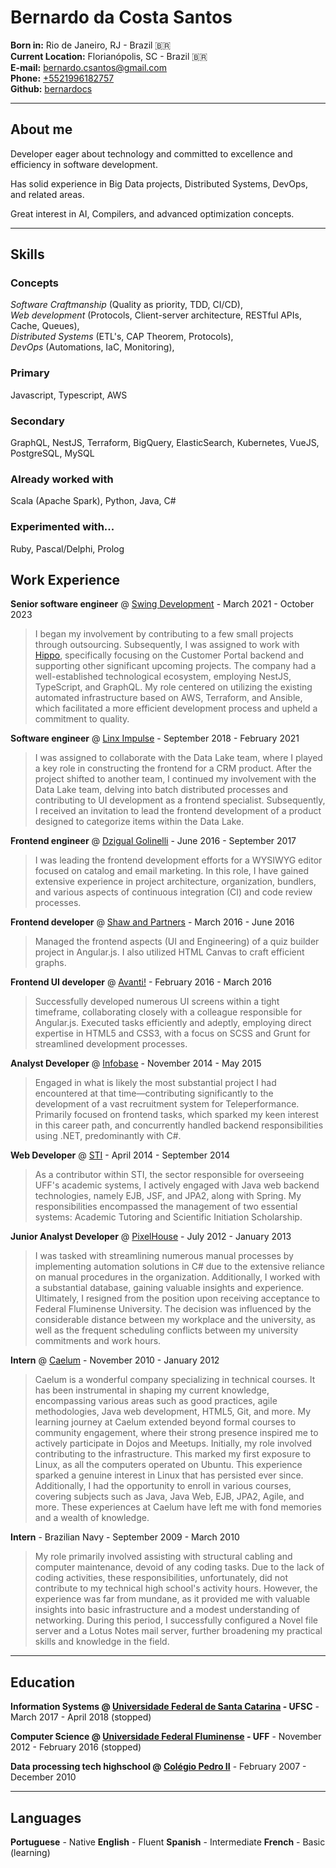 # Bernardo da Costa Santos

**Born in:** Rio de Janeiro, RJ - Brazil 🇧🇷<br>
**Current Location:** Florianópolis, SC - Brazil 🇧🇷<br>
**E-mail:** [bernardo.csantos@gmail.com](mailto:bernardo.csantos@gmail.com)<br>
**Phone:** [+5521996182757](tel:+5521996182757)<br>
**Github:** [bernardocs](http://github.com/bernardocs)<br>

---
## About me
Developer eager about technology and committed to excellence and efficiency in software development.

Has solid experience in Big Data projects, Distributed Systems, DevOps, and related areas.

Great interest in AI, Compilers, and advanced optimization concepts.

---
## Skills
### Concepts
_Software Craftmanship_ (Quality as priority, TDD, CI/CD),<br>
_Web development_ (Protocols, Client-server architecture, RESTful APIs, Cache, Queues),<br>
_Distributed Systems_ (ETL's, CAP Theorem, Protocols),<br>
_DevOps_ (Automations, IaC, Monitoring),<br>

### Primary
Javascript, Typescript, AWS

### Secondary
GraphQL, NestJS, Terraform, BigQuery, ElasticSearch, Kubernetes, VueJS, PostgreSQL, MySQL

### Already worked with
Scala (Apache Spark), Python, Java, C#

### Experimented with...
Ruby, Pascal/Delphi, Prolog

## Work Experience
**Senior software engineer** @ [Swing Development](https://swing.dev/) - March 2021 - October 2023

> I began my involvement by contributing to a few small projects through outsourcing. Subsequently, I was assigned to work with [Hippo](https://www.hippo.com/), specifically focusing on the Customer Portal backend and supporting other significant upcoming projects. The company had a well-established technological ecosystem, employing NestJS, TypeScript, and GraphQL. My role centered on utilizing the existing automated infrastructure based on AWS, Terraform, and Ansible, which facilitated a more efficient development process and upheld a commitment to quality.

**Software engineer** @ [Linx Impulse](https://www.linx.com.br/transformacao-digital/linx-impulse/) - September 2018 - February 2021

> I was assigned to collaborate with the Data Lake team, where I played a key role in constructing the frontend for a CRM product. After the project shifted to another team, I continued my involvement with the Data Lake team, delving into batch distributed processes and contributing to UI development as a frontend specialist. Subsequently, I received an invitation to lead the frontend development of a product designed to categorize items within the Data Lake.

**Frontend engineer** @ [Dzigual Golinelli](http://www.dzigual.com.br/) - June 2016 - September 2017

> I was leading the frontend development efforts for a WYSIWYG editor focused on catalog and email marketing. In this role, I have gained extensive experience in project architecture, organization, bundlers, and various aspects of continuous integration (CI) and code review processes.

**Frontend developer** @ [Shaw and Partners](http://www.shawandpartners.com) - March 2016 - June 2016

> Managed the frontend aspects (UI and Engineering) of a quiz builder project in Angular.js. I also utilized HTML Canvas to craft efficient graphs.

**Frontend UI developer** @ [Avanti!](http://www.penseavanti.com.br) - February 2016 - March 2016

> Successfully developed numerous UI screens within a tight timeframe, collaborating closely with a colleague responsible for Angular.js. Executed tasks efficiently and adeptly, employing direct expertise in HTML5 and CSS3, with a focus on SCSS and Grunt for streamlined development processes.

**Analyst Developer** @ [Infobase](http://www.infobase.com.br) - November 2014 - May 2015

> Engaged in what is likely the most substantial project I had encountered at that time—contributing significantly to the development of a vast recruitment system for Teleperformance. Primarily focused on frontend tasks, which sparked my keen interest in this career path, and concurrently handled backend responsibilities using .NET, predominantly with C#.

**Web Developer** @ [STI](http://www.sti.uff.br) - April 2014 - September 2014

> As a contributor within STI, the sector responsible for overseeing UFF's academic systems, I actively engaged with Java web backend technologies, namely EJB, JSF, and JPA2, along with Spring. My responsibilities encompassed the management of two essential systems: Academic Tutoring and Scientific Initiation Scholarship.

**Junior Analyst Developer** @ [PixelHouse](http://www.pixelhouse.com.br) - July 2012 - January 2013

> I was tasked with streamlining numerous manual processes by implementing automation solutions in C# due to the extensive reliance on manual procedures in the organization. Additionally, I worked with a substantial database, gaining valuable insights and experience. Ultimately, I resigned from the position upon receiving acceptance to Federal Fluminense University. The decision was influenced by the considerable distance between my workplace and the university, as well as the frequent scheduling conflicts between my university commitments and work hours.

**Intern** @ [Caelum](http://www.caelum.com.br) - November 2010 - January 2012

> Caelum is a wonderful company specializing in technical courses. It has been instrumental in shaping my current knowledge, encompassing various areas such as good practices, agile methodologies, Java web development, HTML5, Git, and more. My learning journey at Caelum extended beyond formal courses to community engagement, where their strong presence inspired me to actively participate in Dojos and Meetups.
> Initially, my role involved contributing to the infrastructure. This marked my first exposure to Linux, as all the computers operated on Ubuntu. This experience sparked a genuine interest in Linux that has persisted ever since. Additionally, I had the opportunity to enroll in various courses, covering subjects such as Java, Java Web, EJB, JPA2, Agile, and more. These experiences at Caelum have left me with fond memories and a wealth of knowledge.

**Intern** - Brazilian Navy - September 2009 - March 2010

> My role primarily involved assisting with structural cabling and computer maintenance, devoid of any coding tasks. Due to the lack of coding activities, these responsibilities, unfortunately, did not contribute to my technical high school's activity hours. However, the experience was far from mundane, as it provided me with valuable insights into basic infrastructure and a modest understanding of networking.
> During this period, I successfully configured a Novel file server and a Lotus Notes mail server, further broadening my practical skills and knowledge in the field.

---
## Education
**Information Systems @ [Universidade Federal de Santa Catarina](http://ufsc.br/) - UFSC** - March 2017 - April 2018 (stopped)

**Computer Science @ [Universidade Federal Fluminense](http://www.uff.br) - UFF** - November 2012 - February 2016 (stopped)

**Data processing tech highschool @ [Colégio Pedro II](http://cp2.g12.br)** - February 2007 - December 2010

---
## Languages
**Portuguese** - Native
**English** - Fluent
**Spanish** - Intermediate
**French** - Basic (learning)
